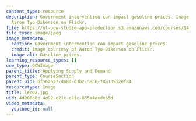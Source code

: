 ```yaml
---
content_type: resource
description: Government intervention can impact gasoline prices. Image courtesy of
  Aaron Tyo-Dikerson on Flickr.
file: https://ol-ocw-studio-app-production.s3.amazonaws.com/courses/14-01sc-principles-of-microeconomics-fall-2011/4d900c8c4d92e21cc8fc835a4eede65d_lec02.jpg
file_type: image/jpeg
image_metadata:
  caption: Government intervention can impact gasoline prices.
  credit: Image courtesy of Aaron Tyo-Dikerson on Flickr.
  image-alt: Gasoline prices.
learning_resource_types: []
ocw_type: OCWImage
parent_title: Applying Supply and Demand
parent_type: CourseSection
parent_uid: bf5626a7-d48d-d3b2-58c6-78a13912ef84
resourcetype: Image
title: lec02.jpg
uid: 4d900c8c-4d92-e21c-c8fc-835a4eede65d
video_metadata:
  youtube_id: null
---
```

